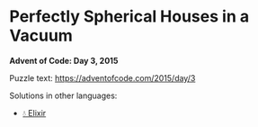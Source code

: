 # Perfectly Spherical Houses in a Vacuum

**Advent of Code: Day 3, 2015**

Puzzle text: https://adventofcode.com/2015/day/3

Solutions in other languages:

- [💧 Elixir](../../../elixir/lib/2015/03_perfectly_spherical_houses_in_a_vacuum)